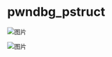 # pwndbg_pstruct


![图片](https://github.com/imLZH1/pwndbg_pstruct/assets/60182298/b9a86ce6-39a0-4fea-9f19-6790270e5d15)




![图片](https://github.com/imLZH1/pwndbg_pstruct/assets/60182298/76e38330-c44a-41e3-af40-cd6f52c74987)

